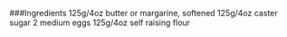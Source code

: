 ###Ingredients
125g/4oz butter or margarine, softened
125g/4oz caster sugar
2 medium eggs
125g/4oz self raising flour
